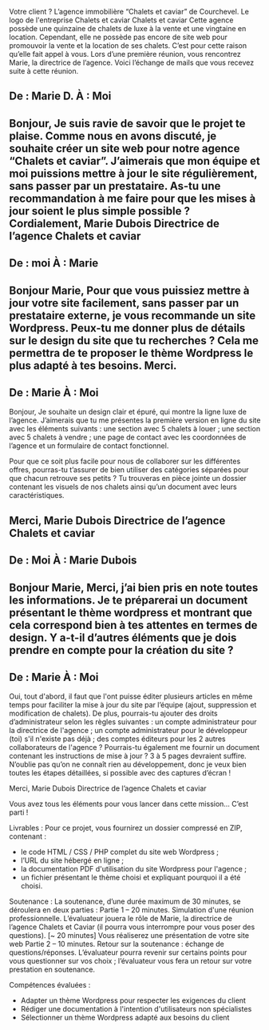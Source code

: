 Votre client ? L’agence immobilière “Chalets et caviar” de Courchevel. 
Le logo de l'entreprise Chalets et caviar
Chalets et caviar
Cette agence possède une quinzaine de chalets de luxe à la vente et une vingtaine en location.
Cependant, elle ne possède pas encore de site web pour promouvoir la vente et la location de ses chalets. C’est pour cette raison qu’elle fait appel à vous.
Lors d’une première réunion, vous rencontrez Marie, la directrice de l’agence.  Voici l’échange de mails que vous recevez suite à cette réunion.
 
De : Marie D.
À : Moi
--------------------------------------------------------------------------------------------------------
Bonjour,
Je suis ravie de savoir que le projet te plaise. Comme nous en avons discuté, je souhaite créer un site web pour notre agence “Chalets et caviar”. J’aimerais que mon équipe et moi puissions mettre à jour le site régulièrement, sans passer par un prestataire.
As-tu une recommandation à me faire pour que les mises à jour soient le plus simple possible ?
Cordialement, 
Marie Dubois
Directrice de l’agence Chalets et caviar
--------------------------------------------------------------------------------------------------------
De : moi
À : Marie
------------------------------------------------------------------------------------------------------
Bonjour Marie,
Pour que vous puissiez mettre à jour votre site facilement, sans passer par un prestataire externe, je vous recommande un site Wordpress.
Peux-tu me donner plus de détails sur le design du site que tu recherches ? Cela me permettra de te proposer le thème Wordpress le plus adapté à tes besoins.
Merci.
-------------------------------------------------------------------------------------------------------
De : Marie 
À : Moi
-------------------------------------------------------------------------------------------------------
Bonjour,
Je souhaite un design clair et épuré, qui montre la ligne luxe de l’agence. J’aimerais que tu me présentes la première version en ligne du site avec les éléments suivants : 
une section avec 5 chalets à louer ;
une section avec 5 chalets à vendre ;
une page de contact avec les coordonnées de l’agence et un formulaire de contact fonctionnel.
 
Pour que ce soit plus facile pour nous de collaborer sur les différentes offres, pourras-tu t’assurer de bien utiliser des catégories séparées pour que chacun retrouve ses petits ?
Tu trouveras en pièce jointe un dossier contenant les visuels de nos chalets ainsi qu’un document avec leurs caractéristiques.
 
Merci, 
Marie Dubois
Directrice de l’agence Chalets et caviar
--------------------------------------------------------------------------------------------------------
De : Moi
À : Marie Dubois
--------------------------------------------------------------------------------------------------------
Bonjour Marie,
Merci, j’ai bien pris en note toutes les informations. Je te préparerai un document présentant le thème wordpress et montrant que cela correspond bien à tes attentes en termes de design.
Y a-t-il d’autres éléments que je dois prendre en compte pour la création du site ?
--------------------------------------------------------------------------------------------------------
De : Marie 
À : Moi
--------------------------------------------------------------------------------------------------------
Oui, tout d'abord, il faut que l'ont puisse éditer plusieurs articles en même temps pour faciliter la mise à jour du site par l’équipe (ajout, suppression et modification de chalets). De plus, pourrais-tu ajouter des droits d’administrateur selon les règles suivantes : 
un compte administrateur pour la directrice de l'agence ;
un compte administrateur pour le développeur (toi) s'il n'existe pas déjà ;
des comptes éditeurs pour les 2 autres collaborateurs de l'agence ?
Pourrais-tu également me fournir un document contenant les instructions de mise à jour ? 3 à 5 pages devraient suffire. N’oublie pas qu’on ne connaît rien au développement, donc je veux bien toutes les étapes détaillées, si possible avec des captures d’écran !

Merci,
Marie Dubois
Directrice de l’agence Chalets et caviar

Vous avez tous les éléments pour vous lancer dans cette mission… C’est parti !

Livrables :
Pour ce projet, vous fournirez un dossier compressé en ZIP, contenant :
- le code HTML / CSS / PHP complet du site web Wordpress ;
- l’URL du site hébergé en ligne ;
- la documentation PDF d'utilisation du site Wordpress pour l'agence ;
- un fichier présentant le thème choisi et expliquant pourquoi il a été choisi.

Soutenance :
La soutenance, d’une durée maximum de 30 minutes, se déroulera en deux parties :
Partie 1 – 20 minutes. Simulation d'une réunion professionnelle.
L’évaluateur jouera le rôle de Marie, la directrice de l’agence Chalets et Caviar (il pourra vous interrompre pour vous poser des questions).
[~ 20 minutes] Vous réaliserez une présentation de votre site web
Partie 2 – 10 minutes. Retour sur la soutenance :
échange de questions/réponses. L’évaluateur pourra revenir sur certains points pour vous questionner sur vos choix ;
l’évaluateur vous fera un retour sur votre prestation en soutenance. 

Compétences évaluées :
- Adapter un thème Wordpress pour respecter les exigences du client
- Rédiger une documentation à l'intention d'utilisateurs non spécialistes
- Sélectionner un thème Wordpress adapté aux besoins du client

